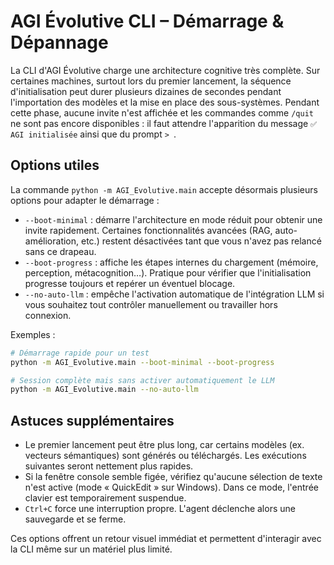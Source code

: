 # AGI Évolutive CLI – Démarrage & Dépannage

La CLI d'AGI Évolutive charge une architecture cognitive très complète. Sur
certaines machines, surtout lors du premier lancement, la séquence
d'initialisation peut durer plusieurs dizaines de secondes pendant
l'importation des modèles et la mise en place des sous-systèmes. Pendant cette
phase, aucune invite n'est affichée et les commandes comme `/quit` ne sont pas
encore disponibles : il faut attendre l'apparition du message `✅ AGI initialisée`
ainsi que du prompt `> `.

## Options utiles

La commande `python -m AGI_Evolutive.main` accepte désormais plusieurs options
pour adapter le démarrage :

* `--boot-minimal` : démarre l'architecture en mode réduit pour obtenir une
  invite rapidement. Certaines fonctionnalités avancées (RAG, auto-amélioration,
  etc.) restent désactivées tant que vous n'avez pas relancé sans ce drapeau.
* `--boot-progress` : affiche les étapes internes du chargement (mémoire,
  perception, métacognition…). Pratique pour vérifier que l'initialisation
  progresse toujours et repérer un éventuel blocage.
* `--no-auto-llm` : empêche l'activation automatique de l'intégration LLM si
  vous souhaitez tout contrôler manuellement ou travailler hors connexion.

Exemples :

```bash
# Démarrage rapide pour un test
python -m AGI_Evolutive.main --boot-minimal --boot-progress

# Session complète mais sans activer automatiquement le LLM
python -m AGI_Evolutive.main --no-auto-llm
```

## Astuces supplémentaires

* Le premier lancement peut être plus long, car certains modèles (ex. vecteurs
  sémantiques) sont générés ou téléchargés. Les exécutions suivantes seront
  nettement plus rapides.
* Si la fenêtre console semble figée, vérifiez qu'aucune sélection de texte n'est
  active (mode « QuickEdit » sur Windows). Dans ce mode, l'entrée clavier est
  temporairement suspendue.
* `Ctrl+C` force une interruption propre. L'agent déclenche alors une sauvegarde
  et se ferme.

Ces options offrent un retour visuel immédiat et permettent d'interagir avec la
CLI même sur un matériel plus limité.
